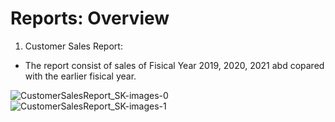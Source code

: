 # Reports: Overview

1. Customer Sales Report:
  - The report consist of sales of Fisical Year 2019, 2020, 2021 abd copared with the earlier fisical year.

    
![CustomerSalesReport_SK-images-0](https://github.com/user-attachments/assets/40795279-74b8-495b-b994-88966cce8f5d)
![CustomerSalesReport_SK-images-1](https://github.com/user-attachments/assets/1d1c4c5f-9d53-4294-8f7d-966ddef9bcda)
